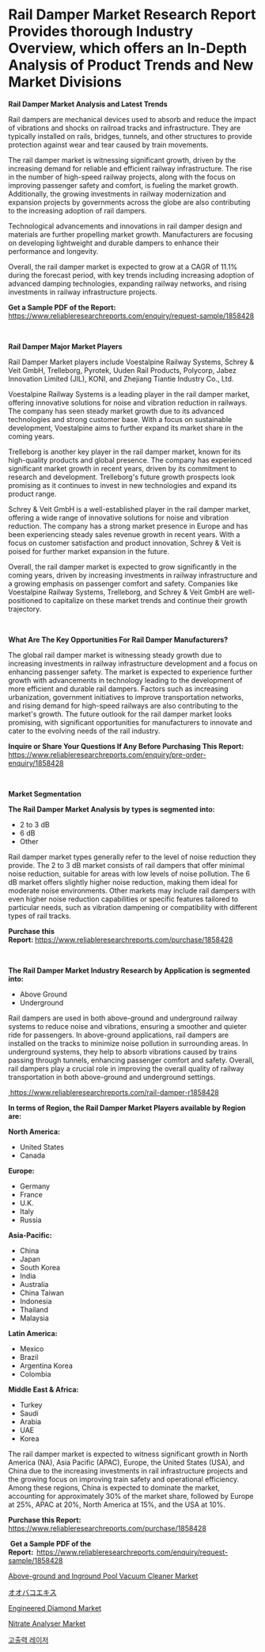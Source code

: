 <p><h1>Rail Damper Market Research Report Provides thorough Industry Overview, which offers an In-Depth Analysis of Product Trends and New Market Divisions</h1></p><p><strong>Rail Damper Market Analysis and Latest Trends</strong></p>
<p><p>Rail dampers are mechanical devices used to absorb and reduce the impact of vibrations and shocks on railroad tracks and infrastructure. They are typically installed on rails, bridges, tunnels, and other structures to provide protection against wear and tear caused by train movements.</p><p>The rail damper market is witnessing significant growth, driven by the increasing demand for reliable and efficient railway infrastructure. The rise in the number of high-speed railway projects, along with the focus on improving passenger safety and comfort, is fueling the market growth. Additionally, the growing investments in railway modernization and expansion projects by governments across the globe are also contributing to the increasing adoption of rail dampers.</p><p>Technological advancements and innovations in rail damper design and materials are further propelling market growth. Manufacturers are focusing on developing lightweight and durable dampers to enhance their performance and longevity.</p><p>Overall, the rail damper market is expected to grow at a CAGR of 11.1% during the forecast period, with key trends including increasing adoption of advanced damping technologies, expanding railway networks, and rising investments in railway infrastructure projects.</p></p>
<p><strong>Get a Sample PDF of the Report:&nbsp;</strong> <a href="https://www.reliableresearchreports.com/enquiry/request-sample/1858428">https://www.reliableresearchreports.com/enquiry/request-sample/1858428</a></p>
<p>&nbsp;</p>
<p><strong>Rail Damper Major Market Players</strong></p>
<p><p>Rail Damper Market players include Voestalpine Railway Systems, Schrey & Veit GmbH, Trelleborg, Pyrotek, Uuden Rail Products, Polycorp, Jabez Innovation Limited (JIL), KONI, and Zhejiang Tiantie Industry Co., Ltd.</p><p>Voestalpine Railway Systems is a leading player in the rail damper market, offering innovative solutions for noise and vibration reduction in railways. The company has seen steady market growth due to its advanced technologies and strong customer base. With a focus on sustainable development, Voestalpine aims to further expand its market share in the coming years.</p><p>Trelleborg is another key player in the rail damper market, known for its high-quality products and global presence. The company has experienced significant market growth in recent years, driven by its commitment to research and development. Trelleborg's future growth prospects look promising as it continues to invest in new technologies and expand its product range.</p><p>Schrey & Veit GmbH is a well-established player in the rail damper market, offering a wide range of innovative solutions for noise and vibration reduction. The company has a strong market presence in Europe and has been experiencing steady sales revenue growth in recent years. With a focus on customer satisfaction and product innovation, Schrey & Veit is poised for further market expansion in the future.</p><p>Overall, the rail damper market is expected to grow significantly in the coming years, driven by increasing investments in railway infrastructure and a growing emphasis on passenger comfort and safety. Companies like Voestalpine Railway Systems, Trelleborg, and Schrey & Veit GmbH are well-positioned to capitalize on these market trends and continue their growth trajectory.</p></p>
<p>&nbsp;</p>
<p><strong>What Are The Key Opportunities For Rail Damper Manufacturers?</strong></p>
<p><p>The global rail damper market is witnessing steady growth due to increasing investments in railway infrastructure development and a focus on enhancing passenger safety. The market is expected to experience further growth with advancements in technology leading to the development of more efficient and durable rail dampers. Factors such as increasing urbanization, government initiatives to improve transportation networks, and rising demand for high-speed railways are also contributing to the market's growth. The future outlook for the rail damper market looks promising, with significant opportunities for manufacturers to innovate and cater to the evolving needs of the rail industry.</p></p>
<p><strong>Inquire or Share Your Questions If Any Before Purchasing This Report:</strong> <a href="https://www.reliableresearchreports.com/enquiry/pre-order-enquiry/1858428">https://www.reliableresearchreports.com/enquiry/pre-order-enquiry/1858428</a></p>
<p>&nbsp;</p>
<p><strong>Market Segmentation</strong></p>
<p><strong>The Rail Damper Market Analysis by types is segmented into:</strong></p>
<p><ul><li>2 to 3 dB</li><li>6 dB</li><li>Other</li></ul></p>
<p><p>Rail damper market types generally refer to the level of noise reduction they provide. The 2 to 3 dB market consists of rail dampers that offer minimal noise reduction, suitable for areas with low levels of noise pollution. The 6 dB market offers slightly higher noise reduction, making them ideal for moderate noise environments. Other markets may include rail dampers with even higher noise reduction capabilities or specific features tailored to particular needs, such as vibration dampening or compatibility with different types of rail tracks.</p></p>
<p><strong>Purchase this Report:&nbsp;</strong><a href="https://www.reliableresearchreports.com/purchase/1858428">https://www.reliableresearchreports.com/purchase/1858428</a></p>
<p>&nbsp;</p>
<p><strong>The Rail Damper Market Industry Research by Application is segmented into:</strong></p>
<p><ul><li>Above Ground</li><li>Underground</li></ul></p>
<p><p>Rail dampers are used in both above-ground and underground railway systems to reduce noise and vibrations, ensuring a smoother and quieter ride for passengers. In above-ground applications, rail dampers are installed on the tracks to minimize noise pollution in surrounding areas. In underground systems, they help to absorb vibrations caused by trains passing through tunnels, enhancing passenger comfort and safety. Overall, rail dampers play a crucial role in improving the overall quality of railway transportation in both above-ground and underground settings.</p></p>
<p><a href="https://www.reliableresearchreports.com/rail-damper-r1858428">&nbsp;https://www.reliableresearchreports.com/rail-damper-r1858428</a></p>
<p><strong>In terms of Region, the Rail Damper Market Players available by Region are:</strong></p>
<p>
    <p> <strong> North America: </strong>
        <ul>
            <li>United States</li>
            <li>Canada</li>
        </ul>
        </p> 
    <p> <strong> Europe: </strong>
        <ul>
            <li>Germany</li>
            <li>France</li>
            <li>U.K.</li>
            <li>Italy</li>
            <li>Russia</li>
        </ul>
        </p> 
    <p> <strong> Asia-Pacific: </strong>
        <ul>
            <li>China</li>
            <li>Japan</li>
            <li>South Korea</li>
            <li>India</li>
            <li>Australia</li>
            <li>China Taiwan</li>
            <li>Indonesia</li>
            <li>Thailand</li>
            <li>Malaysia</li>
        </ul>
        </p> 
    <p> <strong> Latin America: </strong>
        <ul>
            <li>Mexico</li>
            <li>Brazil</li>
            <li>Argentina Korea</li>
            <li>Colombia</li>
        </ul>
        </p> 
    <p> <strong> Middle East & Africa: </strong>
        <ul>
            <li>Turkey</li>
            <li>Saudi</li>
            <li>Arabia</li>
            <li>UAE</li>
            <li>Korea</li>
        </ul>
    </p>
    </p>
<p><p>The rail damper market is expected to witness significant growth in North America (NA), Asia Pacific (APAC), Europe, the United States (USA), and China due to the increasing investments in rail infrastructure projects and the growing focus on improving train safety and operational efficiency. Among these regions, China is expected to dominate the market, accounting for approximately 30% of the market share, followed by Europe at 25%, APAC at 20%, North America at 15%, and the USA at 10%.</p></p>
<p><strong>Purchase this Report: </strong><a href="https://www.reliableresearchreports.com/purchase/1858428">https://www.reliableresearchreports.com/purchase/1858428</a></p>
<p>&nbsp;<strong>Get a Sample PDF of the Report:&nbsp;&nbsp;</strong><a href="https://www.reliableresearchreports.com/enquiry/request-sample/1858428">https://www.reliableresearchreports.com/enquiry/request-sample/1858428</a></p>
<p><strong></strong></p>
<p><p><a href="https://github.com/Alonsoolds3wq1d81czn8rbol/Market-Research-Report-List-2/blob/main/above-ground-and-inground-pool-vacuum-cleaner-market.md">Above-ground and Inground Pool Vacuum Cleaner Market</a></p><p><a href="https://github.com/cnnriuez22368/Market-Research-Report-List-1/blob/main/256697342958.md">オオバコエキス</a></p><p><a href="https://issuu.com/reportprime-2/docs/engineered-diamond-market-size-2030.pptx">Engineered Diamond Market</a></p><p><a href="https://github.com/yemakinde/Market-Research-Report-List-2/blob/main/nitrate-analyser-market.md">Nitrate Analyser Market</a></p><p><a href="https://github.com/iansanftyord09878/Market-Research-Report-List-1/blob/main/423550539572.md">고출력 레이저</a></p></p>